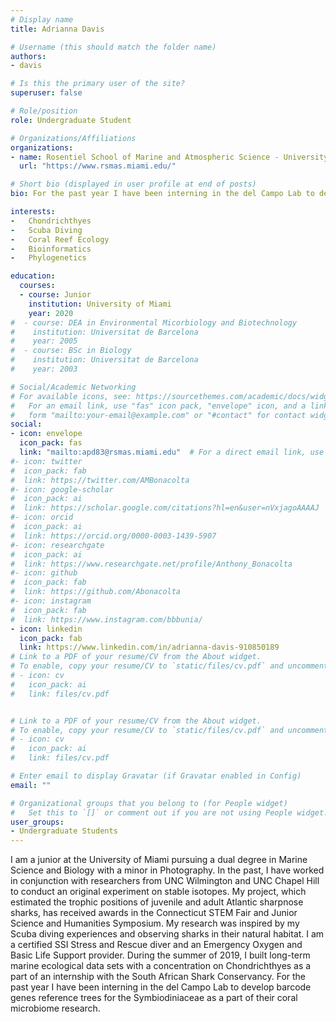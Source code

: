 ```yaml
---
# Display name
title: Adrianna Davis

# Username (this should match the folder name)
authors:
- davis

# Is this the primary user of the site?
superuser: false

# Role/position
role: Undergraduate Student

# Organizations/Affiliations
organizations:
- name: Rosentiel School of Marine and Atmospheric Science - University of Miami
  url: "https://www.rsmas.miami.edu/"

# Short bio (displayed in user profile at end of posts)
bio: For the past year I have been interning in the del Campo Lab to develop barcode genes reference trees for the Symbiodiniaceae as a part of their coral microbiome research.

interests:
-   Chondrichthyes
-   Scuba Diving
-   Coral Reef Ecology
-   Bioinformatics
-   Phylogenetics

education:
  courses:
  - course: Junior
    institution: University of Miami
    year: 2020
#  - course: DEA in Environmental Micorbiology and Biotechnology
#    institution: Universitat de Barcelona
#    year: 2005
#  - course: BSc in Biology
#    institution: Universitat de Barcelona
#    year: 2003

# Social/Academic Networking
# For available icons, see: https://sourcethemes.com/academic/docs/widgets/#icons
#   For an email link, use "fas" icon pack, "envelope" icon, and a link in the
#   form "mailto:your-email@example.com" or "#contact" for contact widget.
social:
- icon: envelope
  icon_pack: fas
  link: "mailto:apd83@rsmas.miami.edu"  # For a direct email link, use "mailto:test@example.org".
#- icon: twitter
#  icon_pack: fab
#  link: https://twitter.com/AMBonacolta
#- icon: google-scholar
#  icon_pack: ai
#  link: https://scholar.google.com/citations?hl=en&user=nVxjagoAAAAJ
#- icon: orcid
#  icon_pack: ai
#  link: https://orcid.org/0000-0003-1439-5907
#- icon: researchgate
#  icon_pack: ai
#  link: https://www.researchgate.net/profile/Anthony_Bonacolta
#- icon: github
#  icon_pack: fab
#  link: https://github.com/Abonacolta
#- icon: instagram
#  icon_pack: fab
#  link: https://www.instagram.com/bbbunia/
- icon: linkedin
  icon_pack: fab
  link: https://www.linkedin.com/in/adrianna-davis-910850189 
# Link to a PDF of your resume/CV from the About widget.
# To enable, copy your resume/CV to `static/files/cv.pdf` and uncomment the lines below.
# - icon: cv
#   icon_pack: ai
#   link: files/cv.pdf


# Link to a PDF of your resume/CV from the About widget.
# To enable, copy your resume/CV to `static/files/cv.pdf` and uncomment the lines below.
# - icon: cv
#   icon_pack: ai
#   link: files/cv.pdf

# Enter email to display Gravatar (if Gravatar enabled in Config)
email: ""

# Organizational groups that you belong to (for People widget)
#   Set this to `[]` or comment out if you are not using People widget.
user_groups:
- Undergraduate Students
---
```


I am a junior at the University of Miami pursuing a dual degree in Marine Science and Biology with a minor in Photography. In the past, I have worked in conjunction with researchers from UNC Wilmington and UNC Chapel Hill to conduct an original experiment on stable isotopes. My  project, which estimated the trophic positions of juvenile and adult Atlantic sharpnose sharks, has received awards in the Connecticut STEM Fair and Junior Science and Humanities Symposium. My research was inspired by my Scuba diving experiences and observing sharks in their natural habitat. I am a certified SSI Stress and Rescue diver and an Emergency Oxygen and Basic Life Support provider. During the summer of 2019, I built long-term marine ecological data sets with a concentration on Chondrichthyes as a part of an internship with the South African Shark Conservancy. For the past year I have been interning in the del Campo Lab to develop barcode genes reference trees for the Symbiodiniaceae as a part of their coral microbiome research.
